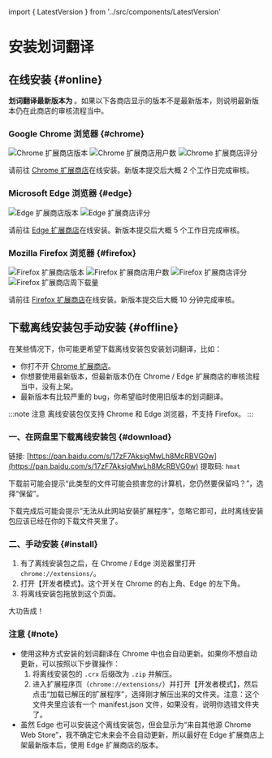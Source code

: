 import { LatestVersion } from '../src/components/LatestVersion'

# 安装划词翻译

## 在线安装 {#online}

**划词翻译最新版本为 <LatestVersion />**。如果以下各商店显示的版本不是最新版本，则说明最新版本仍在此商店的审核流程当中。

### Google Chrome 浏览器 {#chrome}

![Chrome 扩展商店版本](https://img.shields.io/chrome-web-store/v/ikhdkkncnoglghljlkmcimlnlhkeamad.svg?style=flat-square&label=版本)
![Chrome 扩展商店用户数](https://img.shields.io/chrome-web-store/d/ikhdkkncnoglghljlkmcimlnlhkeamad.svg?style=flat-square&label=用户数)
![Chrome 扩展商店评分](https://img.shields.io/chrome-web-store/rating/ikhdkkncnoglghljlkmcimlnlhkeamad?style=flat-square&label=评分)

请前往 [Chrome 扩展商店](https://chrome.google.com/webstore/detail/ikhdkkncnoglghljlkmcimlnlhkeamad)在线安装。新版本提交后大概 2 个工作日完成审核。

### Microsoft Edge 浏览器 {#edge}

![Edge 扩展商店版本](https://img.shields.io/static/v1?label=版本&message=v7.6.9&color=informational&style=flat-square)
![Edge 扩展商店评分](https://img.shields.io/static/v1?label=评分&message=4.7/5&color=success&style=flat-square)

请前往 [Edge 扩展商店](https://microsoftedge.microsoft.com/addons/detail/oikmahiipjniocckomdccmplodldodja)在线安装。新版本提交后大概 5 个工作日完成审核。

### Mozilla Firefox 浏览器 {#firefox}

![Firefox 扩展商店版本](https://img.shields.io/amo/v/hcfy?style=flat-square&label=版本)
![Firefox 扩展商店用户数](https://img.shields.io/amo/users/hcfy?style=flat-square&label=用户数)
![Firefox 扩展商店评分](https://img.shields.io/amo/rating/hcfy?style=flat-square&label=评分)
![Firefox 扩展商店周下载量](https://img.shields.io/amo/dw/hcfy?style=flat-square&label=周下载量)

请前往 [Firefox 扩展商店](https://addons.mozilla.org/zh-CN/firefox/addon/hcfy/)在线安装。新版本提交后大概 10 分钟完成审核。

## 下载离线安装包手动安装 {#offline}

在某些情况下，你可能更希望下载离线安装包安装划词翻译，比如：

- 你打不开 [Chrome 扩展商店](https://chrome.google.com/webstore/detail/ikhdkkncnoglghljlkmcimlnlhkeamad)。
- 你想要使用最新版本，但最新版本仍在 Chrome / Edge 扩展商店的审核流程当中，没有上架。
- 最新版本有比较严重的 bug，你希望临时使用旧版本的划词翻译。

:::note 注意
离线安装包仅支持 Chrome 和 Edge 浏览器，不支持 Firefox。
:::

### 一、在网盘里下载离线安装包 {#download}

链接: [https://pan.baidu.com/s/17zF7AksigMwLh8McRBVG0w](https://pan.baidu.com/s/17zF7AksigMwLh8McRBVG0w)
提取码: `hmat`

下载前可能会提示“此类型的文件可能会损害您的计算机，您仍然要保留吗？”，选择“保留”。

下载完成后可能会提示“无法从此网站安装扩展程序”，忽略它即可，此时离线安装包应该已经在你的下载文件夹里了。

### 二、手动安装 {#install}

1. 有了离线安装包之后，在 Chrome / Edge 浏览器里打开 `chrome://extensions/`。
2. 打开【开发者模式】。这个开关在 Chrome 的右上角、Edge 的左下角。
3. 将离线安装包拖放到这个页面。

大功告成！

### 注意 {#note}

- 使用这种方式安装的划词翻译在 Chrome 中也会自动更新。如果你不想自动更新，可以按照以下步骤操作：
  1. 将离线安装包的 `.crx` 后缀改为 `.zip` 并解压。
  2. 进入扩展程序页（`chrome://extensions/`）并打开【开发者模式】，然后点击“加载已解压的扩展程序”，选择刚才解压出来的文件夹。注意：这个文件夹里应该有一个 manifest.json 文件，如果没有，说明你选错文件夹了。
- 虽然 Edge 也可以安装这个离线安装包，但会显示为“来自其他源 Chrome Web Store”，我不确定它未来会不会自动更新，所以最好在 Edge 扩展商店上架最新版本后，使用 Edge 扩展商店的版本。
